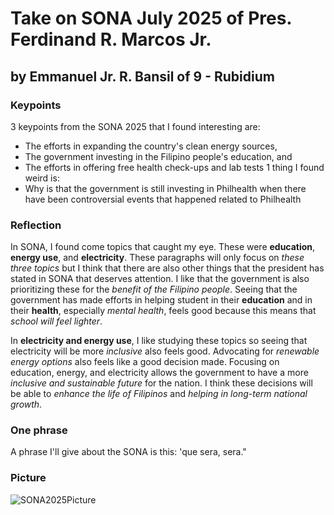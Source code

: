 # Take on SONA July 2025 of Pres. Ferdinand R. Marcos Jr.
## by Emmanuel Jr. R. Bansil of 9 - Rubidium
### Keypoints
3 keypoints from the SONA 2025 that I found interesting are:
* The efforts in expanding the country's clean energy sources,
* The government investing in the Filipino people's education, and
* The efforts in offering free health check-ups and lab tests
1 thing I found weird is:
* Why is that the government is still investing in Philhealth when there have been controversial events that happened related to Philhealth
### Reflection
In SONA, I found come topics that caught my eye. These were **education**, **energy use**, and **electricity**. These paragraphs will only focus on *these three topics* but I think that there are also other things that the president has stated in SONA that deserves attention.  I like that the government is also prioritizing these for the *benefit of the Filipino people*. Seeing that the government has made efforts in helping student in their **education** and in their **health**, especially *mental health*, feels good because this means that *school will feel lighter*.

In **electricity and energy use**, I like studying these topics so seeing that electricity will be more *inclusive* also feels good. Advocating for *renewable energy options* also feels like a good decision made. Focusing on education, energy, and electricity allows the government to have a more *inclusive and sustainable future* for the nation. I think these decisions will be able to *enhance the life of Filipinos* and *helping in long-term national growth*.
### One phrase
A phrase I'll give about the SONA is this: 'que sera, sera."
### Picture
![SONA2025Picture](https://images.gmanews.tv/webpics/2025/07/SONA2025_2025_07_28_22_06_43.GIF)